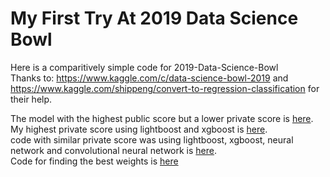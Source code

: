 # My First Try At 2019 Data Science Bowl 
Here is a comparitively simple code for 2019-Data-Science-Bowl \
Thanks to: https://www.kaggle.com/c/data-science-bowl-2019 and \
https://www.kaggle.com/shippeng/convert-to-regression-classification for their help.

The model with the highest public score but a lower private score is [here](Overfit.ipynb).\
My highest private score using lightboost and xgboost is [here](Highest_Score_0.ipynb).\
code with similar private score was using lightboost, xgboost, neural network and convolutional neural network is [here](Highest_Score_1.ipynb).\
Code for finding the best weights is [here](weights_calculation.ipynb)



